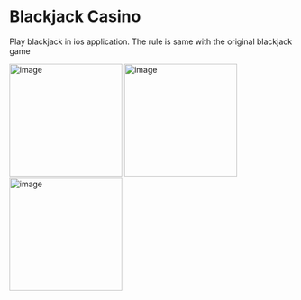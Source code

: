# Blackjack Casino

Play blackjack in ios application. The rule is same with the original blackjack game


<div>
  <img src="https://github.com/jjheon0614/Blackjack-Casino/blob/main/GIF/StageView.gif" alt="image" width="200">

  <img src="https://github.com/jjheon0614/Blackjack-Casino/blob/main/GIF/PlayView.gif" alt="image" width="200">
  
  <img src="https://github.com/jjheon0614/Blackjack-Casino/blob/main/GIF/MenuView.gif" alt="image" width="200">
</div>
